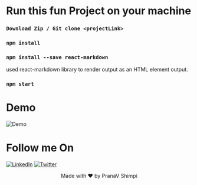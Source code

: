 
# Run this fun Project on your machine
### `Download Zip / Git clone <projectLink>`
### `npm install`
### `npm install --save react-markdown`  
used react-markdown library to render output as an HTML element output.
### `npm start` 

# Demo
<img align="center" alt="Demo" src="" />

# Follow me On
[![LinkedIn](https://img.shields.io/static/v1.svg?label=connect&message=@PranaVShimpi&color=grey&logo=linkedin&style=flat&logoColor=white&colorA=blue)](https://www.linkedin.com/in/pranav-shimpi/) 
[![Twitter](https://img.shields.io/static/v1.svg?label=connect&message=@PranaVShimpi&color=grey&logo=twitter&style=flat&logoColor=white&colorA=blue)](https://twitter.com/pranaavshimpi)
 
   
<p align="center">
 Made with ❤️ by  PranaV Shimpi
</p>
